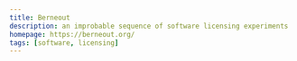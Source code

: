 ```yaml
---
title: Berneout
description: an improbable sequence of software licensing experiments
homepage: https://berneout.org/
tags: [software, licensing]
---
```

